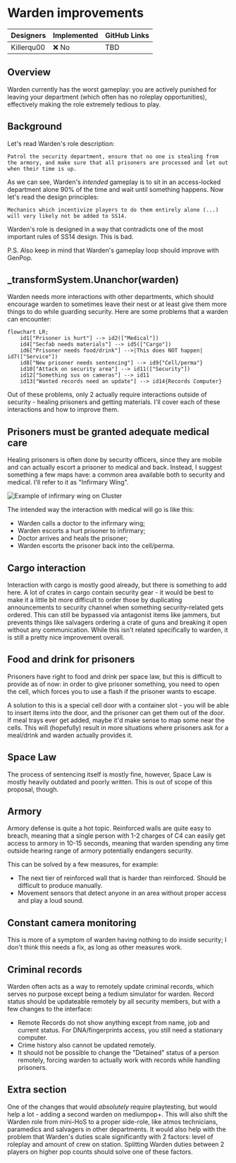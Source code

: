 # Warden improvements

| Designers | Implemented | GitHub Links |
|---|---|---|
| Killerqu00 | :x: No | TBD |

## Overview

Warden currently has the worst gameplay: you are actively punished for leaving your department (which often has no roleplay opportunities), effectively making the role extremely tedious to play.

## Background

Let's read Warden's role description:
```admonish quote
Patrol the security department, ensure that no one is stealing from the armory, and make sure that all prisoners are processed and let out when their time is up.
```
As we can see, Warden's *intended* gameplay is to sit in an access-locked department alone 90% of the time and wait until something happens. Now let's read the design principles:
```admonish quote
Mechanics which incentivize players to do them entirely alone (...) will very likely not be added to SS14.
```
Warden's role is designed in a way that contradicts one of the most important rules of SS14 design. This is bad.

P.S. Also keep in mind that Warden's gameplay loop should improve with GenPop.

## _transformSystem.Unanchor(warden)

Warden needs more interactions with other departments, which should encourage warden to sometimes leave their nest or at least give them more things to do while guarding security.
Here are some problems that a warden can encounter:
```mermaid
flowchart LR;
    id1["Prisoner is hurt"] --> id2(["Medical"])
    id4["Secfab needs materials"] --> id5(["Cargo"])
    id6["Prisoner needs food/drink"] -->|This does NOT happen| id7(["Service"])
    id8["New prisoner needs sentencing"] --> id9{"Cell/perma"}
    id10["Attack on security area"] --> id11(["Security"])
    id12["Something sus on cameras"] --> id11
    id13["Wanted records need an update"] --> id14{Records Computer}
```
Out of these problems, only 2 actually require interactions outside of security - healing prisoners and getting materials.
I'll cover each of these interactions and how to improve them.

## Prisoners must be granted adequate medical care
Healing prisoners is often done by security officers, since they are mobile and can actually escort a prisoner to medical and back. Instead, I suggest something a few maps have: a common area available both to security and medical. I'll refer to it as "Infirmary Wing".

![Example of infirmary wing on Cluster](https://i.imgur.com/PGeTpOy.png)

The intended way the interaction with medical will go is like this:
- Warden calls a doctor to the infirmary wing;
- Warden escorts a hurt prisoner to infirmary;
- Doctor arrives and heals the prisoner;
- Warden escorts the prisoner back into the cell/perma.

## Cargo interaction
Interaction with cargo is mostly good already, but there is something to add here. A lot of crates in cargo contain security gear - it would be best to make it a little bit more difficult to order those by duplicating announcements to security channel when something security-related gets ordered. This can still be bypassed via antagonist items like jammers, but prevents things like salvagers ordering a crate of guns and breaking it open without any communication.
While this isn't related specifically to warden, it is still a pretty nice improvement overall.

## Food and drink for prisoners
Prisoners have right to food and drink per space law, but this is difficult to provide as of now: in order to give prisoner something, you need to open the cell, which forces you to use a flash if the prisoner wants to escape.

A solution to this is a special cell door with a container slot - you will be able to insert items into the door, and the prisoner can get them out of the door. If meal trays ever get added, maybe it'd make sense to map some near the cells. This will (hopefully) result in more situations where prisoners ask for a meal/drink and warden actually provides it.

## Space Law
The process of sentencing itself is mostly fine, however, Space Law is mostly heavily outdated and poorly written. This is out of scope of this proposal, though.

## Armory
Armory defense is quite a hot topic. Reinforced walls are quite easy to breach, meaning that a single person with 1-2 charges of C4 can easily get access to armory in 10-15 seconds, meaning that warden spending any time outside hearing range of armory potentially endangers security.

This can be solved by a few measures, for example:
- The next tier of reinforced wall that is harder than reinforced. Should be difficult to produce manually.
- Movement sensors that detect anyone in an area without proper access and play a loud sound.

## Constant camera monitoring
This is more of a symptom of warden having nothing to do inside security; I don't think this needs a fix, as long as other measures work.

## Criminal records
Warden often acts as a way to remotely update criminal records, which serves no purpose except being a tedium simulator for warden.
Record status should be updateable remotely by all security members, but with a few changes to the interface:
- Remote Records do not show anything except from name, job and current status. For DNA/fingerprints access, you still need a stationary computer.
- Crime history also cannot be updated remotely.
- It should not be possible to change the "Detained" status of a person remotely, forcing warden to actually work with records while handling prisoners.

## Extra section
One of the changes that would *absolutely* require playtesting, but would help a lot - adding a second warden on mediumpop+.
This will also shift the Warden role from mini-HoS to a proper side-role, like atmos technicians, paramedics and salvagers in other departments.
It would also help with the problem that Warden's duties scale significantly with 2 factors: level of roleplay and amount of crew on station. Splitting Warden duties between 2 players on higher pop counts should solve one of these factors.